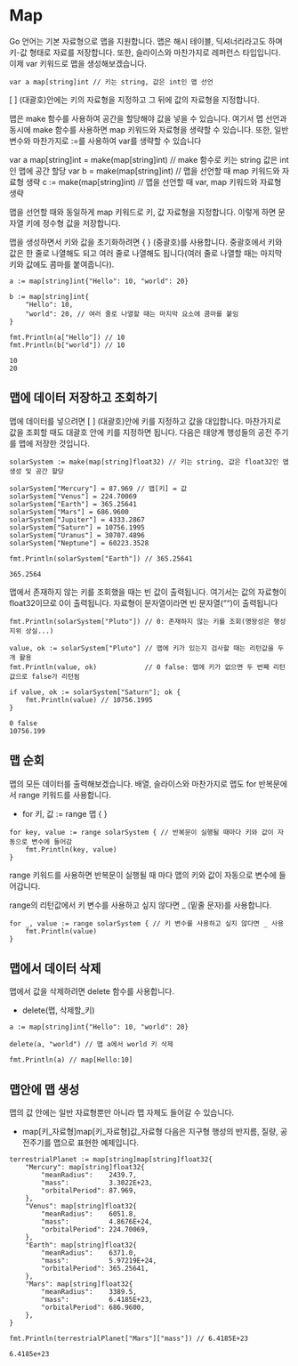 # Map
Go 언어는 기본 자료형으로 맵을 지원합니다. 맵은 해시 테이블, 딕셔너리라고도 하며 키-값 형태로 자료를 저장합니다. 또한, 슬라이스와 마찬가지로 레퍼런스 타입입니다. 이제 var 키워드로 맵을 생성해보겠습니다.

```
var a map[string]int // 키는 string, 값은 int인 맵 선언
```

[ ] (대괄호)안에는 키의 자료형을 지정하고 그 뒤에 값의 자료형을 지정합니다.

맵은 make 함수를 사용하여 공간을 할당해야 값을 넣을 수 있습니다. 여기서 맵 선언과 동시에 make 함수를 사용하면 map 키워드와 자료형을 생략할 수 있습니다. 또한, 일반 변수와 마찬가지로 :=를 사용하여 var를 생략할 수 있습니다

var a map[string]int = make(map[string]int) // make 함수로 키는 string 값은 int인 맵에 공간 할당
var b = make(map[string]int)                // 맵을 선언할 때 map 키워드와 자료형 생략
c := make(map[string]int)                   // 맵을 선언할 때 var, map 키워드와 자료형 생략

맵을 선언할 때와 동일하게 map 키워드로 키, 값 자료형을 지정합니다. 이렇게 하면 문자열 키에 정수형 값을 저장합니다.

맵을 생성하면서 키와 값을 초기화하려면 { } (중괄호)를 사용합니다. 중괄호에서 키와 값은 한 줄로 나열해도 되고 여러 줄로 나열해도 됩니다(여러 줄로 나열할 때는 마지막 키와 값에도 콤마를 붙여줍니다).
```
a := map[string]int{"Hello": 10, "world": 20}

b := map[string]int{
	"Hello": 10,
	"world": 20, // 여러 줄로 나열할 때는 마지막 요소에 콤마를 붙임
}

fmt.Println(a["Hello"]) // 10
fmt.Println(b["world"]) // 10

```
```
10
20
```

## 맵에 데이터 저장하고 조회하기

맵에 데이터를 넣으려면 [ ] (대괄호)안에 키를 지정하고 값을 대입합니다. 마찬가지로 값을 조회할 때도 대괄호 안에 키를 지정하면 됩니다. 다음은 태양계 행성들의 공전 주기를 맵에 저장한 것입니다.

```
solarSystem := make(map[string]float32) // 키는 string, 값은 float32인 맵 생성 및 공간 할당

solarSystem["Mercury"] = 87.969 // 맵[키] = 값
solarSystem["Venus"] = 224.70069
solarSystem["Earth"] = 365.25641
solarSystem["Mars"] = 686.9600
solarSystem["Jupiter"] = 4333.2867
solarSystem["Saturn"] = 10756.1995
solarSystem["Uranus"] = 30707.4896
solarSystem["Neptune"] = 60223.3528

fmt.Println(solarSystem["Earth"]) // 365.25641
```
```
365.2564
```

맵에서 존재하지 않는 키를 조회했을 때는 빈 값이 출력됩니다. 여기서는 값의 자료형이 float32이므로 0이 출력됩니다. 자료형이 문자열이라면 빈 문자열(““)이 출력됩니다

```
fmt.Println(solarSystem["Pluto"]) // 0: 존재하지 않는 키를 조회(명왕성은 행성 지위 상실...)
```
```
value, ok := solarSystem["Pluto"] // 맵에 키가 있는지 검사할 때는 리턴값을 두 개 활용
fmt.Println(value, ok)            // 0 false: 맵에 키가 없으면 두 번째 리턴값으로 false가 리턴됨

if value, ok := solarSystem["Saturn"]; ok {
	fmt.Println(value) // 10756.1995
}
```
```
0 false
10756.199
```

## 맵 순회
맵의 모든 데이터를 출력해보겠습니다. 배열, 슬라이스와 마찬가지로 맵도 for 반복문에서 range 키워드를 사용합니다.

- for 키, 값 := range 맵 { }
```
for key, value := range solarSystem { // 반복문이 실행될 때마다 키와 값이 자동으로 변수에 들어감
	fmt.Println(key, value)
}
```
range 키워드를 사용하면 반복문이 실행될 때 마다 맵의 키와 값이 자동으로 변수에 들어갑니다.

range의 리턴값에서 키 변수를 사용하고 싶지 않다면 _ (밑줄 문자)를 사용합니다.
```
for _, value := range solarSystem { // 키 변수를 사용하고 싶지 않다면 _ 사용
	fmt.Println(value)
}
```

## 맵에서 데이터 삭제
맵에서 값을 삭제하려면 delete 함수를 사용합니다.
- delete(맵, 삭제할_키)

```
a := map[string]int{"Hello": 10, "world": 20}

delete(a, "world") // 맵 a에서 world 키 삭제

fmt.Println(a) // map[Hello:10]
```
## 맵안에 맵 생성
맵의 값 안에는 일반 자료형뿐만 아니라 맵 자체도 들어갈 수 있습니다.

- map[키_자료형]map[키_자료형]값_자료형
다음은 지구형 행성의 반지름, 질량, 공전주기를 맵으로 표현한 예제입니다.

```
terrestrialPlanet := map[string]map[string]float32{
	"Mercury": map[string]float32{
		"meanRadius":    2439.7,
		"mass":          3.3022E+23,
		"orbitalPeriod": 87.969,
	},
	"Venus": map[string]float32{
		"meanRadius":    6051.8,
		"mass":          4.8676E+24,
		"orbitalPeriod": 224.70069,
	},
	"Earth": map[string]float32{
		"meanRadius":    6371.0,
		"mass":          5.97219E+24,
		"orbitalPeriod": 365.25641,
	},
	"Mars": map[string]float32{
		"meanRadius":    3389.5,
		"mass":          6.4185E+23,
		"orbitalPeriod": 686.9600,
	},
}

fmt.Println(terrestrialPlanet["Mars"]["mass"]) // 6.4185E+23
```
```
6.4185e+23
```
